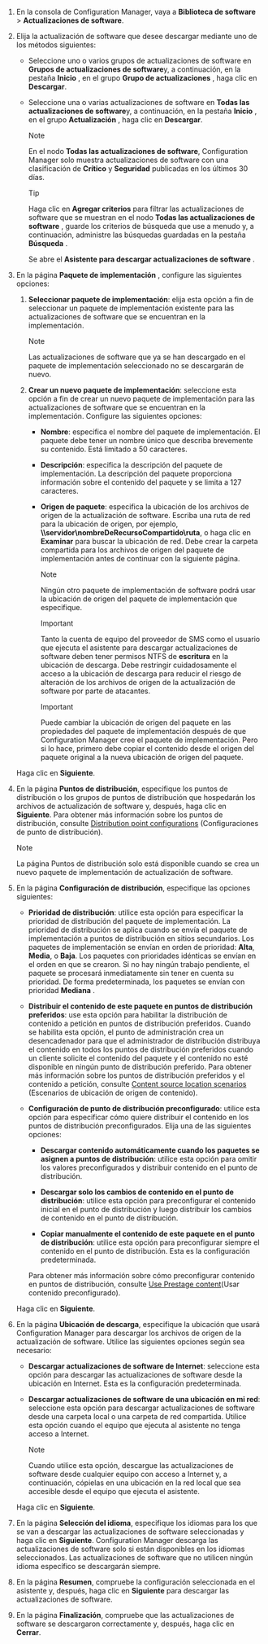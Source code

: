 1.  En la consola de Configuration Manager, vaya a **Biblioteca de software** > **Actualizaciones de software**.  

2.  Elija la actualización de software que desee descargar mediante uno de los métodos siguientes:  

    -   Seleccione uno o varios grupos de actualizaciones de software en **Grupos de actualizaciones de software**y, a continuación, en la pestaña **Inicio** , en el grupo **Grupo de actualizaciones** , haga clic en **Descargar**.  

    -   Seleccione una o varias actualizaciones de software en **Todas las actualizaciones de software**y, a continuación, en la pestaña **Inicio** , en el grupo **Actualización** , haga clic en **Descargar**.  

        > [!NOTE]  
        >  En el nodo **Todas las actualizaciones de software**, Configuration Manager solo muestra actualizaciones de software con una clasificación de **Crítico** y **Seguridad** publicadas en los últimos 30 días.  

        > [!TIP]  
        >  Haga clic en **Agregar criterios** para filtrar las actualizaciones de software que se muestran en el nodo **Todas las actualizaciones de software** , guarde los criterios de búsqueda que use a menudo y, a continuación, administre las búsquedas guardadas en la pestaña **Búsqueda** .  

         Se abre el **Asistente para descargar actualizaciones de software** .  

3.  En la página **Paquete de implementación** , configure las siguientes opciones:  

    1.  **Seleccionar paquete de implementación**: elija esta opción a fin de seleccionar un paquete de implementación existente para las actualizaciones de software que se encuentran en la implementación.  

        > [!NOTE]  
        >  Las actualizaciones de software que ya se han descargado en el paquete de implementación seleccionado no se descargarán de nuevo.  

    2.  **Crear un nuevo paquete de implementación**: seleccione esta opción a fin de crear un nuevo paquete de implementación para las actualizaciones de software que se encuentran en la implementación. Configure las siguientes opciones:  

        -   **Nombre**: especifica el nombre del paquete de implementación. El paquete debe tener un nombre único que describa brevemente su contenido.  Está limitado a 50 caracteres.  

        -   **Descripción**: especifica la descripción del paquete de implementación. La descripción del paquete proporciona información sobre el contenido del paquete y se limita a 127 caracteres.  

        -   **Origen de paquete**: especifica la ubicación de los archivos de origen de la actualización de software. Escriba una ruta de red para la ubicación de origen, por ejemplo, **\\\servidor\nombreDeRecursoCompartido\ruta**, o haga clic en **Examinar** para buscar la ubicación de red. Debe crear la carpeta compartida para los archivos de origen del paquete de implementación antes de continuar con la siguiente página.  

            > [!NOTE]  
            >  Ningún otro paquete de implementación de software podrá usar la ubicación de origen del paquete de implementación que especifique.  

            > [!IMPORTANT]  
            >  Tanto la cuenta de equipo del proveedor de SMS como el usuario que ejecuta el asistente para descargar actualizaciones de software deben tener permisos NTFS de **escritura** en la ubicación de descarga. Debe restringir cuidadosamente el acceso a la ubicación de descarga para reducir el riesgo de alteración de los archivos de origen de la actualización de software por parte de atacantes.  

            > [!IMPORTANT]  
            >  Puede cambiar la ubicación de origen del paquete en las propiedades del paquete de implementación después de que Configuration Manager cree el paquete de implementación. Pero si lo hace, primero debe copiar el contenido desde el origen del paquete original a la nueva ubicación de origen del paquete.  

     Haga clic en **Siguiente**.  

4.  En la página **Puntos de distribución**, especifique los puntos de distribución o los grupos de puntos de distribución que hospedarán los archivos de actualización de software y, después, haga clic en **Siguiente**. Para obtener más información sobre los puntos de distribución, consulte [Distribution point configurations](../../core/servers/deploy/configure/install-and-configure-distribution-points.md#bkmk_configs) (Configuraciones de punto de distribución).  

    > [!NOTE]  
    >  La página Puntos de distribución solo está disponible cuando se crea un nuevo paquete de implementación de actualización de software.  

6.  En la página **Configuración de distribución**, especifique las opciones siguientes:  

    -   **Prioridad de distribución**: utilice esta opción para especificar la prioridad de distribución del paquete de implementación. La prioridad de distribución se aplica cuando se envía el paquete de implementación a puntos de distribución en sitios secundarios. Los paquetes de implementación se envían en orden de prioridad: **Alta**, **Media**, o **Baja**. Los paquetes con prioridades idénticas se envían en el orden en que se crearon. Si no hay ningún trabajo pendiente, el paquete se procesará inmediatamente sin tener en cuenta su prioridad. De forma predeterminada, los paquetes se envían con prioridad **Mediana** .  

    -   **Distribuir el contenido de este paquete en puntos de distribución preferidos**: use esta opción para habilitar la distribución de contenido a petición en puntos de distribución preferidos. Cuando se habilita esta opción, el punto de administración crea un desencadenador para que el administrador de distribución distribuya el contenido en todos los puntos de distribución preferidos cuando un cliente solicite el contenido del paquete y el contenido no esté disponible en ningún punto de distribución preferido. Para obtener más información sobre los puntos de distribución preferidos y el contenido a petición, consulte [Content source location scenarios](../../core/plan-design/hierarchy/content-source-location-scenarios.md) (Escenarios de ubicación de origen de contenido).  

    -   **Configuración de punto de distribución preconfigurado**: utilice esta opción para especificar cómo quiere distribuir el contenido en los puntos de distribución preconfigurados. Elija una de las siguientes opciones:  

        -   **Descargar contenido automáticamente cuando los paquetes se asignen a puntos de distribución**: utilice esta opción para omitir los valores preconfigurados y distribuir contenido en el punto de distribución.  

        -   **Descargar solo los cambios de contenido en el punto de distribución**: utilice esta opción para preconfigurar el contenido inicial en el punto de distribución y luego distribuir los cambios de contenido en el punto de distribución.  

        -   **Copiar manualmente el contenido de este paquete en el punto de distribución**: utilice esta opción para preconfigurar siempre el contenido en el punto de distribución. Esta es la configuración predeterminada.  

         Para obtener más información sobre cómo preconfigurar contenido en puntos de distribución, consulte [Use Prestage content](../../core/servers/deploy/configure/deploy-and-manage-content.md#bkmk_prestage)(Usar contenido preconfigurado).  

     Haga clic en **Siguiente**.  

6.  En la página **Ubicación de descarga**, especifique la ubicación que usará Configuration Manager para descargar los archivos de origen de la actualización de software. Utilice las siguientes opciones según sea necesario:  

    -   **Descargar actualizaciones de software de Internet**: seleccione esta opción para descargar las actualizaciones de software desde la ubicación en Internet. Esta es la configuración predeterminada.  

    -   **Descargar actualizaciones de software de una ubicación en mi red**: seleccione esta opción para descargar actualizaciones de software desde una carpeta local o una carpeta de red compartida. Utilice esta opción cuando el equipo que ejecuta al asistente no tenga acceso a Internet.  

        > [!NOTE]  
        >  Cuando utilice esta opción, descargue las actualizaciones de software desde cualquier equipo con acceso a Internet y, a continuación, cópielas en una ubicación en la red local que sea accesible desde el equipo que ejecuta el asistente.  

     Haga clic en **Siguiente**.  

7.  En la página **Selección del idioma**, especifique los idiomas para los que se van a descargar las actualizaciones de software seleccionadas y haga clic en **Siguiente**. Configuration Manager descarga las actualizaciones de software solo si están disponibles en los idiomas seleccionados. Las actualizaciones de software que no utilicen ningún idioma específico se descargarán siempre.  

8. En la página **Resumen**, compruebe la configuración seleccionada en el asistente y, después, haga clic en **Siguiente** para descargar las actualizaciones de software.  

9. En la página **Finalización**, compruebe que las actualizaciones de software se descargaron correctamente y, después, haga clic en **Cerrar**.  
